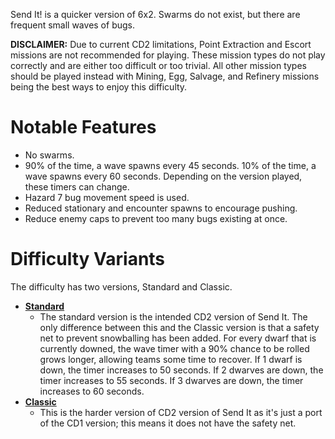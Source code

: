 Send It! is a quicker version of 6x2. Swarms do not exist, but there are frequent small waves of bugs.

**DISCLAIMER:** Due to current CD2 limitations, Point Extraction and Escort missions are not recommended for playing. These mission types do not play correctly and are either too difficult or too trivial. All other mission types should be played instead with Mining, Egg, Salvage, and Refinery missions being the best ways to enjoy this difficulty.

# Notable Features
- No swarms.
- 90% of the time, a wave spawns every 45 seconds. 10% of the time, a wave spawns every 60 seconds. Depending on the version played, these timers can change.
- Hazard 7 bug movement speed is used.
- Reduced stationary and encounter spawns to encourage pushing.
- Reduce enemy caps to prevent too many bugs existing at once.

# Difficulty Variants
The difficulty has two versions, Standard and Classic.
- **[Standard](https://github.com/pH-JPEG/jpg-CD2-difficulties/blob/main/Main%20Difficulties/Send%20It!%20Type%20R/FL5/Send%20It!%20Type%20R%20-%20FL5.json)**
  - The standard version is the intended CD2 version of Send It. The only difference between this and the Classic version is that a safety net to prevent snowballing has been added. For every dwarf that is currently downed, the wave timer with a 90% chance to be rolled grows longer, allowing teams some time to recover. If 1 dwarf is down, the timer increases to 50 seconds. If 2 dwarves are down, the timer increases to 55 seconds. If 3 dwarves are down, the timer increases to 60 seconds.
- **[Classic](https://github.com/pH-JPEG/jpg-CD2-difficulties/blob/main/Main%20Difficulties/Send%20It!%20Type%20R/EK9/Send%20It!%20Type%20R%20-%20EK9.json)**
  - This is the harder version of CD2 version of Send It as it's just a port of the CD1 version; this means it does not have the safety net.
